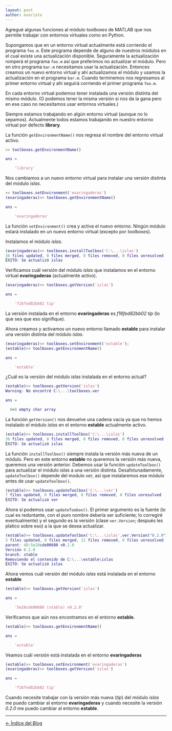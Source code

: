 ```yaml
---
layout: post
author: evaristo
---
```


Agregué algunas funciones al módulo *toolboxes* de MATLAB que nos permite trabajar con entornos virtuales como en Python.

Supongamos que en un entorno virtual actualmente está corriendo el programa `foo.m`. Este programa depende de alguno de nuestros módulos en el cual existe una actualización disponible. Seguramente la actualización romperá el programa `foo.m` así que preferimos no actualizar el módulo. Pero en otro programa `bar.m` necesitamos usar la actualización. Entonces creamos un nuevo entorno virtual y ahí actualizamos el módulo y usamos la actualización en el programa `bar.m`. Cuando terminemos nos regresamos al primer entorno virtual y ahí seguirá corriendo el primer programa `foo.m`.

En cada entorno virtual podemos tener instalada una versión distinta del mismo módulo. (O podemos tener la misma versión si nos da la gana pero en ese caso no necesitamos usar entornos virtuales.)

Siempre estamos trabajando en algún entorno virtual (aunque no lo sepamos). Actualmente todos estamos trabajando en nuestro entorno virtual por defecto **library**.

La función `getEnvironmentName()` nos regresa el nombre del entorno virtual activo.

```matlab
>> toolboxes.getEnvironmentName()

ans =

    'library'
```

Nos cambiamos a un nuevo entorno virtual para instalar una versión distinta del módulo _islas_.

```matlab
>> toolboxes.setEnvironment('evaringaderas')
(evaringaderas)>> toolboxes.getEnvironmentName()

ans =

    'evaringaderas'
```

La función `setEnvironment()` crea y activa el nuevo entorno. Ningún módulo estará instalado en un nuevo entorno virtual (excepto por _toolboxes_).

Instalamos el módulo _islas_.

```matlab
(evaringaderas)>> toolboxes.installToolbox('C:\...\islas')
36 files updated, 0 files merged, 0 files removed, 0 files unresolved
ÉXITO: Se actualizó islas
```

Verificamos cuál versión del módulo _islas_ que instalamos en el entorno virtual **evaringaderas** (actualmente activo).

```matlab
(evaringaderas)>> toolboxes.getVersion('islas')

ans =

    'f16fed82bb02 tip'
```

La versión instalada en el entorno **evaringaderas** es _f16fed82bb02 tip_ (lo que sea que eso signifique).

Ahora creamos y activamos un nuevo entorno llamado **estable** para instalar una versión distinta del módulo _islas_.

```matlab
(evaringaderas)>> toolboxes.setEnvironment('estable');
(estable)>> toolboxes.getEnvironmentName()

ans =

    'estable'
```

¿Cuál es la versión del módulo _islas_ instalada en el entorno actual?

```matlab
(estable)>> toolboxes.getVersion('islas')
Warning: No encontré C:\...\toolboxes.ver

ans =

  0×0 empty char array
```

La función `getVersion()` nos devuelve una cadena vacía ya que no hemos instalado el módulo _islas_ en el entorno **estable** actualmente activo.

```matlab
(estable)>> toolboxes.installToolbox('C:\...\islas')
36 files updated, 0 files merged, 0 files removed, 0 files unresolved
ÉXITO: Se actualizó islas
```

La función `installToolbox()` siempre instala la versión más nueva de un módulo. Pero en este entorno **estable** no queremos la versión más nueva, queremos una versión anterior. Debemos usar la función `updateToolbox()` para actualizar el módulo _islas_ a una versión distinta. Desafotunadamente, `updateToolbox()` depende del modulo _ver_, así que instalaremos ese módulo antes de usar `updateToolbox()`.

```matlab
(estable)>> toolboxes.updateToolbox('C:\...\ver')
7 files updated, 0 files merged, 0 files removed, 0 files unresolved
ÉXITO: Se actualizó ver
```

Ahora sí podemos usar `updateToobox()`. El primer argumento es la fuente (lo cual es reduntante, con el puro nombre debería ser suficiente; lo corregiré eventualmente) y el segundo es la versión (clase `ver.Version`; después les platico sobre eso) a la que se desea actualizar.

```matlab
(estable)>> toolboxes.updateToolbox('C:\...\islas',ver.Version("0.2.0"))
3 files updated, 0 files merged, 11 files removed, 0 files unresolved
parent: 40:5e28cde00680 v0.2.0
Versión 0.2.0
branch: stable
Removiendo el contenido de C:\...\estable\islas
ÉXITO: Se actualizó islas
```

Ahora vemos cuál versión del módulo _islas_ está instalada en el entorno **estable**

```matlab
(estable)>> toolboxes.getVersion('islas')

ans =

    '5e28cde00680 (stable) v0.2.0'
```

Verificamos que aún nos encontramos en el entorno **estable**.

```matlab
(estable)>> toolboxes.getEnvironmentName()

ans =

    'estable'
```

Veamos cuál versión está instalada en el entorno **evaringaderas**
```matlab
(estable)>> toolboxes.setEnvironment('evaringaderas')
(evaringaderas)>> toolboxes.getVersion('islas')

ans =

    'f16fed82bb02 tip'
```

Cuando necesite trabajar con la versión más nueva (_tip_) del módulo _islas_ me puedo cambiar al entorno **evaringaderas** y cuando necesite la versión _0.2.0_ me puedo cambiar al entorno **estable**.

---

[← Índice del Blog](README.md)
